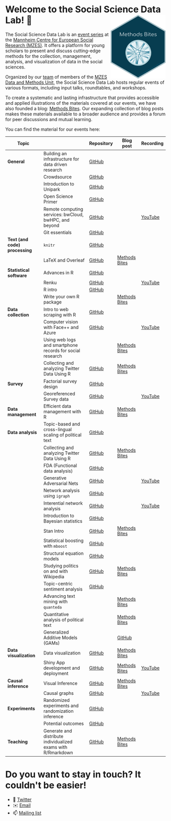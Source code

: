 # Welcome to the Social Science Data Lab! 👋 <img src='DMU-logo.png' align="right" height="200" />

The Social Science Data Lab is an [event series](https://www.mzes.uni-mannheim.de/socialsciencedatalab/page/events) at the [Mannheim Centre for European Social Research (MZES)](https://www.mzes.uni-mannheim.de/d7/en). It offers a platform for young scholars to present and discuss cutting-edge methods for the collection, management, analysis, and visualization of data in the social sciences.

Organized by our [team](https://www.mzes.uni-mannheim.de/socialsciencedatalab/page/team) of members of the [MZES Data and Methods Unit](https://www.mzes.uni-mannheim.de/d7/en/dm-unit), the Social Science Data Lab hosts regular events of various formats, including input talks, roundtables, and workshops.

To create a systematic and lasting infrastructure that provides accessible and applied illustrations of the materials covered at our events, we have also founded  a blog: [Methods Bites](https://www.mzes.uni-mannheim.de/socialsciencedatalab/). Our expanding collection of blog posts makes these materials available to a broader audience and provides a forum for peer discussions and mutual learning.

You can find the material for our events here:

| Topic                      |                                                               | Repository | Blog post | Recording |
|----------------------------|---------------------------------------------------------------|------------|-----------|-----------|
| **General**                    | Building an infrastructure for data driven research           |    [GitHub](https://github.com/SocialScienceDataLab/building-infrastructure-for-data-driven-research)        |           |           |
|                            | Crowdsource                                                   |      [GitHub](https://github.com/SocialScienceDataLab/Crowdsource)      |           |           |
|                            | Introduction to Unipark                                       |     [GitHub](https://github.com/SocialScienceDataLab/Introduction-to-Unipark-)       |           |           |
|                            | Open Science Primer                                           |     [GitHub](https://github.com/SocialScienceDataLab/Open-Science-Primer)       |           |           |
|                            | Remote computing services: bwCloud, bwHPC, and beyond         |     [GitHub](https://github.com/SocialScienceDataLab/remote-computing-services)       |           |      [YouTube](https://www.youtube.com/watch?v=bFsN4SHdDUk&t=28s)     |
|                            | Git essentials        |     [GitHub](https://github.com/SocialScienceDataLab/git-essentials)       |           |         |
| **Text (and code) processing** | `knitr`                                                         |    [GitHub](https://github.com/SocialScienceDataLab/knitr)        |           |           |
|                            | LaTeX and Overleaf                                            |     [GitHub](https://github.com/SocialScienceDataLab/LaTeX-intro)        |       [Methods Bites](https://www.mzes.uni-mannheim.de/socialsciencedatalab/article/latex-intro/)   |           |
| **Statistical software**       | Advances in R                                                 |      [GitHub](https://github.com/SocialScienceDataLab/advances-in-r)      |           |           |
|                            | Renku                                                         |      [GitHub](https://github.com/SocialScienceDataLab/Renku)      |           |         [YouTube]()  |
|                            | R intro                                                       |     [GitHub](https://github.com/SocialScienceDataLab/R_Intro)       |           |           |
|                            | Write your own R package                                                       |         |   [Methods Bites](https://www.mzes.uni-mannheim.de/socialsciencedatalab/article/r-package/)        |           |
| **Data collection**            | Intro to web scraping with R                                  |    [GitHub](https://github.com/SocialScienceDataLab/Intro-to-web-scraping-with-R)        |           |           |
|                            | Computer vision with Face++ and Azure                         |        [GitHub](https://github.com/SocialScienceDataLab/computer-vision-with-facepp-and-microsoft-azure)    |         |      [YouTube](https://www.youtube.com/watch?v=vTZKwz8Xs80&t=1s)     |
|                            | Using web logs and smartphone records for social research                                      |         |    [Methods Bites](https://www.mzes.uni-mannheim.de/socialsciencedatalab/article/using-web-logs/)       |           | [YouTube](https://www.youtube.com/watch?v=SpoXEEdsNfE)
|                            | Collecting and analyzing Twitter Data Using R                                |      [GitHub](https://github.com/SocialScienceDataLab/Twitter)        |      [Methods Bites](https://www.mzes.uni-mannheim.de/socialsciencedatalab/article/collecting-and-analyzing-twitter-using-r/)     |           |
| **Survey**                     | Factorial survey design                                       |      [GitHub](https://github.com/SocialScienceDataLab/factorial-surveys)        |           |           |
|                            | Georeferenced Survey data                                     |         [GitHub](https://github.com/SocialScienceDataLab/MZES_SSDL_Georeferenced_Survey_Data)     |           |     [YouTube](https://www.youtube.com/watch?v=HWG_Cm8-6Dg)      |
| **Data management**            | Efficient data management with R                              |     [GitHub](https://github.com/SocialScienceDataLab/efficient-data-r)         |    [Methods Bites](https://www.mzes.uni-mannheim.de/socialsciencedatalab/article/efficient-data-r/)       |           |
| **Data analysis**              | Topic-based and cross-lingual scaling of political text       |     [GitHub](https://github.com/SocialScienceDataLab/Topic-based-and-Cross-lingual-Scaling-of-Political-Text)         |           |           |
|                            | Collecting and analyzing Twitter Data Using R                                |      [GitHub](https://github.com/SocialScienceDataLab/Twitter)        |      [Methods Bites](https://www.mzes.uni-mannheim.de/socialsciencedatalab/article/collecting-and-analyzing-twitter-using-r/)     |           |
|                            | FDA (Functional data analysis)                                |      [GitHub](https://github.com/SocialScienceDataLab/intro-fda)        |           |           |
|                            | Generative Adversarial Nets                                     |      [GitHub](https://github.com/SocialScienceDataLab/generative-adversarial-nets)       |           |      [YouTube](https://www.youtube.com/watch?v=KVJ1rVW53Wk)     |
|                            | Network analysis using `igraph`                                                        |      [GitHub](https://github.com/SocialScienceDataLab/mzes_igraph)       |           |           |
|                            | Interential network analysis                                  |     [GitHub](https://github.com/SocialScienceDataLab/inferential-network-analysis)        |           |    [YouTube](https://www.youtube.com/watch?v=5zVEoimqnu4&t=23s)       |
|                            | Introduction to Bayesian statistics                           |    [GitHub](https://github.com/SocialScienceDataLab/intro-bayesian-statistics)         |           |           |
|                            | Stan Intro                                                    |    [GitHub](https://github.com/SocialScienceDataLab/Stan_Intro)         |       [Methods Bites](https://www.mzes.uni-mannheim.de/socialsciencedatalab/article/applied-bayesian-statistics/)    |           |
|                            | Statistical boosting with `mboost`              |    [GitHub](https://github.com/SocialScienceDataLab/statistical-boosting-with-mboost)         |           |           |
|                            | Structural equation models                                    |    [GitHub](https://github.com/SocialScienceDataLab/SEM)         |           |           |
|                            | Studying politics on and with Wikipedia                       |    [GitHub](https://github.com/SocialScienceDataLab/political-wikipedia-workshop)         |    [Methods Bites](https://www.mzes.uni-mannheim.de/socialsciencedatalab/article/studying-politics-wikipedia/)       |           |
|                            | Topic-centric sentiment analysis                              |    [GitHub](https://github.com/SocialScienceDataLab/Sentiment)         |           |           |
|                            | Advancing text mining with `quanteda`                             |           |      [Methods Bites](https://www.mzes.uni-mannheim.de/socialsciencedatalab/article/advancing-text-mining/)      |           |
|                            | Quantitative analysis of political text                             |           |      [Methods Bites](https://www.mzes.uni-mannheim.de/socialsciencedatalab/article/quantitative-analysis-of-political-text/)      |           |
|                            |Generalized Additive Models (GAMs)                            |           |     [GitHub](https://github.com/sastoudt/MZES_GAMs)      |          |
| **Data visualization**         | Data visualization                                            |       [GitHub](https://github.com/SocialScienceDataLab/Data_Visualization)      |     [Methods Bites](https://www.mzes.uni-mannheim.de/socialsciencedatalab/article/datavis/)      |           |
|                            | Shiny App development and deployment                          |    [GitHub](https://github.com/SocialScienceDataLab/shiny-development-deployment)         |       [Methods Bites](https://www.mzes.uni-mannheim.de/socialsciencedatalab/article/shiny-apps/)    |    [YouTube](https://www.youtube.com/watch?v=QT3WUQu99pM)       |
| **Causal inference**           | Visual Inference                                              |    [GitHub](https://github.com/SocialScienceDataLab/Visual_Inference)         |        [Methods Bites](https://www.mzes.uni-mannheim.de/socialsciencedatalab/article/visinference/)   |           |
|                            | Causal graphs                                                 |    [GitHub](https://github.com/SocialScienceDataLab/causal-graphs)         |           |        [YouTube](https://www.youtube.com/watch?v=sGRzQbRw2AU)   |
| **Experiments**                | Randomized experiments and randomization inference            |    [GitHub](https://github.com/SocialScienceDataLab/randomization-inference)         |           |           |
|                 | Potential outcomes           |    [GitHub](https://github.com/SocialScienceDataLab/potential-outcomes)         |           |           |
| **Teaching**                   | Generate and distribute individualized exams with R/Rmarkdown |    [GitHub](https://github.com/SocialScienceDataLab/indiv-quant-exams)         |    [Methods Bites](https://www.mzes.uni-mannheim.de/socialsciencedatalab/article/indiv-quant-exams/)       |           |


# Do you want to stay in touch? It couldn't be easier!
- 🐥 [Twitter](https://twitter.com/mzes_ssdl)
- ✉️ [Email](ssdl_team@mzes.uni-mannheim.de)
- 📫 [Mailing list](https://mailman.uni-mannheim.de/mailman/listinfo/social_science_data_lab)
